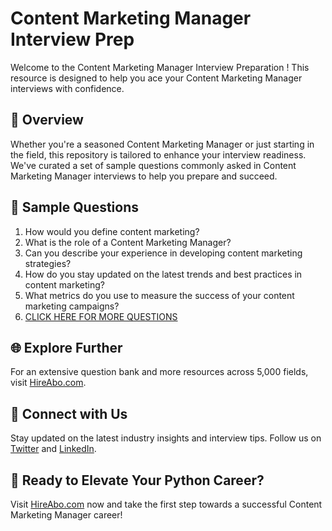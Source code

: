 # Content Marketing Manager Interview Prep

Welcome to the Content Marketing Manager Interview Preparation ! This resource is designed to help you ace your Content Marketing Manager interviews with confidence.

## 🚀 Overview

Whether you're a seasoned Content Marketing Manager or just starting in the field, this repository is tailored to enhance your interview readiness. We've curated a set of sample questions commonly asked in Content Marketing Manager interviews to help you prepare and succeed.

## 📝 Sample Questions

1. How would you define content marketing?
2. What is the role of a Content Marketing Manager?
3. Can you describe your experience in developing content marketing strategies?
4. How do you stay updated on the latest trends and best practices in content marketing?
5. What metrics do you use to measure the success of your content marketing campaigns?
6. [CLICK HERE FOR MORE QUESTIONS](https://hireabo.com/job/8_4_13/Content%20Marketing%20Manager)

## 🌐 Explore Further

For an extensive question bank and more resources across 5,000 fields, visit [HireAbo.com](https://www.hireabo.com).

## 📱 Connect with Us

Stay updated on the latest industry insights and interview tips. Follow us on [Twitter](https://twitter.com/hireabo) and [LinkedIn](https://www.linkedin.com/in/hire-abo-3609972a8/).

## 🚀 Ready to Elevate Your Python Career?

Visit [HireAbo.com](https://www.hireabo.com) now and take the first step towards a successful Content Marketing Manager career!